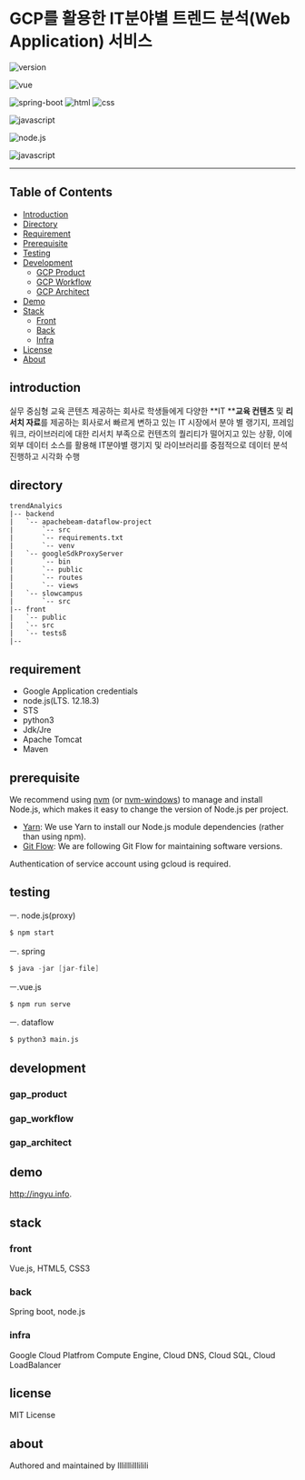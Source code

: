 # GCP를 활용한 IT분야별 트렌드 분석(Web Application) 서비스

![version](https://img.shields.io/badge/version-0.0.1-orange?)

![vue](https://img.shields.io/badge/vue-3.0.0-blue?logo=Vue.js)

![spring-boot](https://img.shields.io/badge/springboot-4.0.0-yellow?logo=spring)
![html](https://img.shields.io/badge/html-html5-red?logo=html5)
![css](https://img.shields.io/badge/css-css3-red?logo=css3)

![javascript](https://img.shields.io/badge/javascript-es6-yellowgreen?logo=javascript)

![node.js](https://img.shields.io/badge/node.js-12.18.3-green?logo=node.js)

![javascript](https://img.shields.io/badge/google_cloud_platform-blue?logo=google)

---

## Table of Contents
- [Introduction](#introduction)
- [Directory](#directory)
- [Requirement](#사용기술)
- [Prerequisite](#prerequisite)
- [Testing](#testing)
- [Development](#development)
  - [GCP Product](#gcp_product)
  - [GCP Workflow](#gcp_workflow)
  - [GCP Architect](#gcp_architect)
- [Demo](#demo)
- [Stack](#stack)
  - [Front](#front)
  - [Back](#back)
  - [Infra](#infra)
- [License](#license)
- [About](#about)

## introduction

실무 중심형 교육 콘텐츠 제공하는 회사로 학생들에게 다양한 **IT ****교육 컨텐츠** 및 **리서치 자료**를 제공하는 회사로서 빠르게 변하고 있는 IT 시장에서 분야 별 랭기지, 프레임워크, 라이브러리에 대한 리서치 부족으로 컨텐츠의 퀄리티가 떨어지고 있는 상황, 이에 외부 데이터 소스를 활용해 IT분야별 랭기지 및 라이브러리를 중점적으로 데이터 분석 진행하고 시각화 수행 

## directory

```
trendAnalyics
|-- backend
|   `-- apachebeam-dataflow-project
|       `-- src
|       `-- requirements.txt
|       `-- venv
|   `-- googleSdkProxyServer
|       `-- bin
|       `-- public
|       `-- routes
|       `-- views
|   `-- slowcampus
|       `-- src
|-- front
|   `-- public
|   `-- src
|   `-- testsß
|--
```

## requirement

- Google Application credentials 
- node.js(LTS. 12.18.3)
- STS
- python3
- Jdk/Jre
- Apache Tomcat
- Maven

## prerequisite
We recommend using [nvm](https://github.com/creationix/nvm) (or [nvm-windows](https://github.com/coreybutler/nvm-windows)) to manage and install Node.js, which makes it easy to change the version of Node.js per project.
- [Yarn](https://yarnpkg.com): We use Yarn to install our Node.js module dependencies (rather than using npm).
- [Git Flow](https://github.com/nvie/gitflow/wiki/Installation): We are following Git Flow for maintaining software versions.

Authentication of service account using gcloud is required. 

## testing

ㅡ. node.js(proxy)

```javascript
$ npm start
```

ㅡ. spring

```java
$ java -jar [jar-file]
```

ㅡ.vue.js

```javascript
$ npm run serve
```

ㅡ. dataflow

```python
$ python3 main.js
```

## development

### gap_product

### gap_workflow

### gap_architect



## demo

http://ingyu.info.



## stack

### front

Vue.js, HTML5, CSS3

### back

Spring boot, node.js 

### infra

Google Cloud Platfrom Compute Engine, Cloud DNS, Cloud SQL, Cloud LoadBalancer

## license

MIT License

## about

Authored and maintained by lllilllilllilili